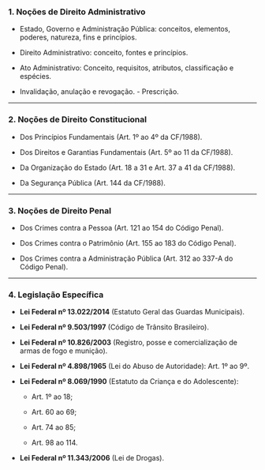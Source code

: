 ### **1. Noções de Direito Administrativo**

- Estado, Governo e Administração Pública: conceitos, elementos, poderes, natureza, fins e princípios.
    
- Direito Administrativo: conceito, fontes e princípios.
    
- Ato Administrativo: Conceito, requisitos, atributos, classificação e espécies.
    
- Invalidação, anulação e revogação. - Prescrição.
---

### **2. Noções de Direito Constitucional**

- Dos Princípios Fundamentais (Art. 1º ao 4º da CF/1988).
    
- Dos Direitos e Garantias Fundamentais (Art. 5º ao 11 da CF/1988).
    
- Da Organização do Estado (Art. 18 a 31 e Art. 37 a 41 da CF/1988).
    
- Da Segurança Pública (Art. 144 da CF/1988).
    

---

### **3. Noções de Direito Penal**

- Dos Crimes contra a Pessoa (Art. 121 ao 154 do Código Penal).
    
- Dos Crimes contra o Patrimônio (Art. 155 ao 183 do Código Penal).
    
- Dos Crimes contra a Administração Pública (Art. 312 ao 337-A do Código Penal).
    

---

### **4. Legislação Específica**

- **Lei Federal nº 13.022/2014** (Estatuto Geral das Guardas Municipais).
    
- **Lei Federal nº 9.503/1997** (Código de Trânsito Brasileiro).
    
- **Lei Federal nº 10.826/2003** (Registro, posse e comercialização de armas de fogo e munição).
    
- **Lei Federal nº 4.898/1965** (Lei do Abuso de Autoridade): Art. 1º ao 9º.
    
- **Lei Federal nº 8.069/1990** (Estatuto da Criança e do Adolescente):
    
    - Art. 1º ao 18;
        
    - Art. 60 ao 69;
        
    - Art. 74 ao 85;
        
    - Art. 98 ao 114.
        
- **Lei Federal nº 11.343/2006** (Lei de Drogas).